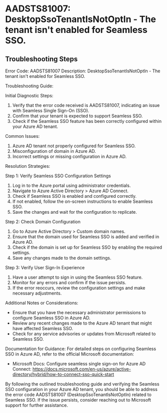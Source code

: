# AADSTS81007: DesktopSsoTenantIsNotOptIn - The tenant isn't enabled for Seamless SSO.


## Troubleshooting Steps
Error Code: AADSTS81007
Description: DesktopSsoTenantIsNotOptIn - The tenant isn't enabled for Seamless SSO.

Troubleshooting Guide:

Initial Diagnostic Steps:
1. Verify that the error code received is AADSTS81007, indicating an issue with Seamless Single Sign-On (SSO).
2. Confirm that your tenant is expected to support Seamless SSO.
3. Check if the Seamless SSO feature has been correctly configured within your Azure AD tenant.

Common Issues:
1. Azure AD tenant not properly configured for Seamless SSO.
2. Misconfiguration of domain in Azure AD.
3. Incorrect settings or missing configuration in Azure AD.

Resolution Strategies:

Step 1: Verify Seamless SSO Configuration Settings
1. Log in to the Azure portal using administrator credentials.
2. Navigate to Azure Active Directory > Azure AD Connect.
3. Check if Seamless SSO is enabled and configured correctly.
4. If not enabled, follow the on-screen instructions to enable Seamless SSO.
5. Save the changes and wait for the configuration to replicate.

Step 2: Check Domain Configuration
1. Go to Azure Active Directory > Custom domain names.
2. Ensure that the domain used for Seamless SSO is added and verified in Azure AD.
3. Check if the domain is set up for Seamless SSO by enabling the required settings.
4. Save any changes made to the domain settings.

Step 3: Verify User Sign-In Experience
1. Have a user attempt to sign in using the Seamless SSO feature.
2. Monitor for any errors and confirm if the issue persists.
3. If the error reoccurs, review the configuration settings and make necessary adjustments.

Additional Notes or Considerations:
- Ensure that you have the necessary administrator permissions to configure Seamless SSO in Azure AD.
- Review any recent changes made to the Azure AD tenant that might have affected Seamless SSO.
- Check for any service advisories or updates from Microsoft related to Seamless SSO.

Documentation for Guidance:
For detailed steps on configuring Seamless SSO in Azure AD, refer to the official Microsoft documentation:
- Microsoft Docs: Configure seamless single sign-on for Azure AD Connect: https://docs.microsoft.com/en-us/azure/active-directory/hybrid/how-to-connect-sso-quick-start

By following the outlined troubleshooting guide and verifying the Seamless SSO configuration in your Azure AD tenant, you should be able to address the error code AADSTS81007 (DesktopSsoTenantIsNotOptIn) related to Seamless SSO. If the issue persists, consider reaching out to Microsoft support for further assistance.